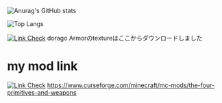 ![Anurag's GitHub stats](https://github-readme-stats.vercel.app/api?username=hrmcngs&show_icons=true&theme=dark)

![Top Langs](https://github-readme-stats.vercel.app/api/top-langs/?username=hrmcngs&layout=compact)

[![Link Check](https://github.com/janosh/awesome-normalizing-flows/actions/workflows/link-check.yml/badge.svg)](https://github.com/GitPois1x/DragonLoot/tree/1.20/src/main/resources/assets/dragonloot/textures)
dorago Armorのtextureはここからダウンロードしました

# my mod link


[![Link Check]([https://cf.way2muchnoise.eu/title/the-four-primitives-and-weapons_Get_Today!.svg])](https://www.curseforge.com/minecraft/mc-mods/the-four-primitives-and-weapons
)
https://www.curseforge.com/minecraft/mc-mods/the-four-primitives-and-weapons

